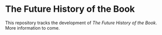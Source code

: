 # The Future History of the Book

This repository tracks the development of _The Future History of the Book_. More information to come.